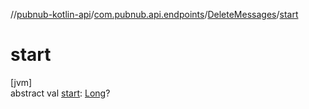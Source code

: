 //[pubnub-kotlin-api](../../../index.md)/[com.pubnub.api.endpoints](../index.md)/[DeleteMessages](index.md)/[start](start.md)

# start

[jvm]\
abstract val [start](start.md): [Long](https://kotlinlang.org/api/core/kotlin-stdlib/kotlin/-long/index.html)?
